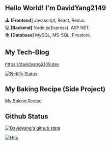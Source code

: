 ## Hello World! I'm DavidYang2149

🕹️ **[Frontend]** Javascript, React, Redux.  
💻 **[Backend]** Node.js(Express), ASP.NET.  
📚 **[Database]** MySQL, MS-SQL, Firestore.

## My Tech-Blog

https://davidyang2149.dev

[![Netlify Status](https://api.netlify.com/api/v1/badges/1db6bbaa-a0b1-4e40-9a75-481a27e1510f/deploy-status)](https://app.netlify.com/sites/davidyang2149/deploys)

## My Baking Recipe (Side Project)

[My Baking Recipe](https://davidyang2149.github.io/MyBakingRecipe)

## Github Status

[![Davidyang's github stats](https://github-readme-stats.vercel.app/api?username=davidyang2149&theme=buefy&show_icons=true)](https://github.com/DavidYang2149)

[![Hits](https://hits.seeyoufarm.com/api/count/incr/badge.svg?url=https%3A%2F%2Fgithub.com%2FDavidYang2149&count_bg=%2379C83D&title_bg=%23555555&title=hits&edge_flat=false)](https://hits.seeyoufarm.com)
